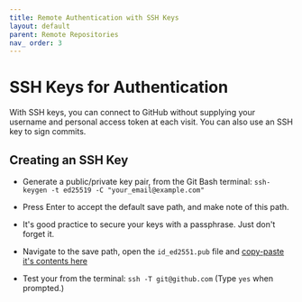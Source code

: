 ```yaml
---
title: Remote Authentication with SSH Keys
layout: default
parent: Remote Repositories
nav_ order: 3
---
```


# SSH Keys for Authentication

With SSH keys, you can connect to GitHub without supplying your username and personal access token at each visit. You can also use an SSH key to sign commits. 

## Creating an SSH Key

- Generate a public/private key pair, from the Git Bash terminal:
`ssh-keygen -t ed25519 -C "your_email@example.com"`

- Press Enter to accept the default save path, and make note of this path.

- It's good practice to secure your keys with a passphrase. Just don't forget it.

- Navigate to the save path, open the `id_ed2551.pub` file and [copy-paste it's contents here](https://github.com/settings/ssh/new)

- Test your from the terminal: `ssh -T git@github.com` (Type `yes` when prompted.)